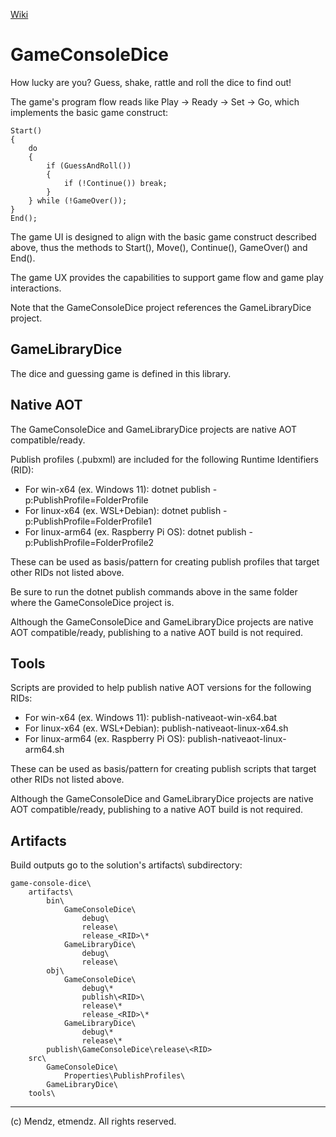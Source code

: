 [Wiki](https://github.com/etmendz/game-console-dice/wiki)
# GameConsoleDice
How lucky are you? Guess, shake, rattle and roll the dice to find out!

The game's program flow reads like Play -> Ready -> Set -> Go, which implements the basic game construct:

    Start()
    {
        do
        {
            if (GuessAndRoll())
            {
                if (!Continue()) break;
            }
        } while (!GameOver());
    }
    End();

The game UI is designed to align with the basic game construct described above, thus the methods to Start(), Move(), Continue(), GameOver() and End().

The game UX provides the capabilities to support game flow and game play interactions.

Note that the GameConsoleDice project references the GameLibraryDice project.

## GameLibraryDice
The dice and guessing game is defined in this library.

## Native AOT
The GameConsoleDice and GameLibraryDice projects are native AOT compatible/ready.

Publish profiles (.pubxml) are included for the following Runtime Identifiers (RID):

* For win-x64 (ex. Windows 11): dotnet publish -p:PublishProfile=FolderProfile
* For linux-x64 (ex. WSL+Debian): dotnet publish -p:PublishProfile=FolderProfile1
* For linux-arm64 (ex. Raspberry Pi OS): dotnet publish -p:PublishProfile=FolderProfile2

These can be used as basis/pattern for creating publish profiles that target other RIDs not listed above.

Be sure to run the dotnet publish commands above in the same folder where the GameConsoleDice project is.

Although the GameConsoleDice and GameLibraryDice projects are native AOT compatible/ready, publishing to a native AOT build is not required.

## Tools
Scripts are provided to help publish native AOT versions for the following RIDs:

* For win-x64 (ex. Windows 11): publish-nativeaot-win-x64.bat
* For linux-x64 (ex. WSL+Debian): publish-nativeaot-linux-x64.sh
* For linux-arm64 (ex. Raspberry Pi OS): publish-nativeaot-linux-arm64.sh

These can be used as basis/pattern for creating publish scripts that target other RIDs not listed above.

Although the GameConsoleDice and GameLibraryDice projects are native AOT compatible/ready, publishing to a native AOT build is not required.

## Artifacts
Build outputs go to the solution's artifacts\ subdirectory:

    game-console-dice\
        artifacts\
            bin\
                GameConsoleDice\
                    debug\
                    release\
                    release_<RID>\*
                GameLibraryDice\
                    debug\
                    release\
            obj\
                GameConsoleDice\
                    debug\*
                    publish\<RID>\
                    release\*
                    release_<RID>\*
                GameLibraryDice\
                    debug\*
                    release\*
            publish\GameConsoleDice\release\<RID>
        src\
            GameConsoleDice\
                Properties\PublishProfiles\
            GameLibraryDice\
        tools\

---

(c) Mendz, etmendz. All rights reserved.